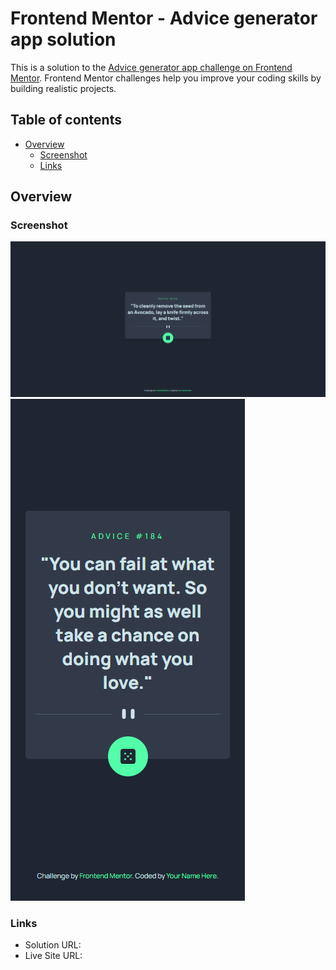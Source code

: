 # Frontend Mentor - Advice generator app solution

This is a solution to the [Advice generator app challenge on Frontend Mentor](https://www.frontendmentor.io/challenges/advice-generator-app-QdUG-13db). Frontend Mentor challenges help you improve your coding skills by building realistic projects.

## Table of contents

- [Overview](#overview)
  - [Screenshot](#screenshot)
  - [Links](#links)

## Overview

### Screenshot

![](./screenshot/desktop.png)
![](./screenshot/mobile.png)

### Links

- Solution URL: [](https://gon3s.github.io/advice-generator-app-main/)
- Live Site URL: [](https://github.com/Gon3s/advice-generator-app-main)
